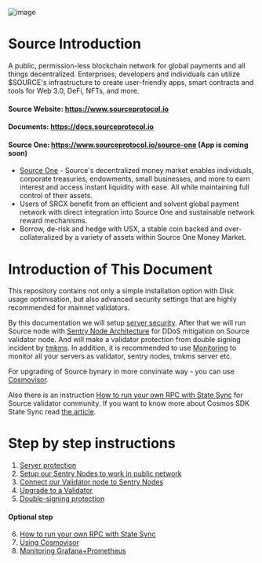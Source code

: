 ![image](https://user-images.githubusercontent.com/30211801/188069757-80eebb2b-4249-432c-8e7b-ae10121936a9.png)

# Source Introduction
A public, permission-less blockchain network for global payments and all things decentralized. Enterprises, developers and individuals can utilize $SOURCE's infrastructure to create user-friendly apps, smart contracts and tools for Web 3.0, DeFi, NFTs, and more.

#### Source Website: https://www.sourceprotocol.io
#### Documents: https://docs.sourceprotocol.io
#### Source One: https://www.sourceprotocol.io/source-one (App is coming soon)
- [Source One](https://docs.sourceprotocol.io/defi/sourceone) - Source's decentralized money market enables individuals, corporate treasuries, endowments, small businesses, and more to earn interest and access instant liquidity with ease. All while maintaining full control of their assets.
- Users of SRCX benefit from an efficient and solvent global payment network with direct integration into Source One and sustainable network reward mechanisms.
- Borrow, de-risk and hedge with USX, a stable coin backed and over-collateralized by a variety of assets within Source One Money Market.

# Introduction of This Document
This repository contains not only a simple installation option with Disk usage optimisation, but also advanced security settings that are highly recommended for mainnet validators.

By this documentation we will setup [server security](https://github.com/AlexToTheSun/Validator_Activity/blob/main/Testnet-guides/Source/Minimum-server-protection.md). After that we will run Source node with [Sentry Node Architecture](https://forum.cosmos.network/t/sentry-node-architecture-overview/454) for DDoS mitigation on Source validator node. And will make a validator protection from double signing incident by [tmkms](https://github.com/iqlusioninc/tmkms). In addition, it is recommended to use [Monitoring](https://github.com/AlexToTheSun/Validator_Activity/tree/main/Testnet-guides/Source/Monitoring) to monitor all your servers as validator, sentry nodes, tmkms server etc.

For upgrading of Source bynary in more conviniate way - you can use [Cosmovisor](https://docs.cosmos.network/main/run-node/cosmovisor.html).

Also there is an instruction [How to run your own RPC with State Sync](https://github.com/AlexToTheSun/Validator_Activity/tree/main/State-Sync#how-to-run-your-own-rpc-with-state-sync) for Source validator community. If you want to know more about Cosmos SDK State Sync read [the article](https://blog.cosmos.network/cosmos-sdk-state-sync-guide-99e4cf43be2f).

# Step by step instructions
1. [Server protection](https://github.com/AlexToTheSun/Validator_Activity/blob/main/Testnet-guides/Source/Minimum-server-protection.md)
2. [Setup our Sentry Nodes to work in public network](https://github.com/AlexToTheSun/Validator_Activity/blob/main/Testnet-guides/Source/Basic-Installation-Synchronization.md)
3. [Connect our Validator node to Sentry Nodes](https://github.com/AlexToTheSun/Validator_Activity/blob/main/Testnet-guides/Source/Sentry-Node-Architecture.md)
4. [Upgrade to a Validator](https://github.com/AlexToTheSun/Validator_Activity/blob/main/Testnet-guides/Source/Wallet-Funding-%26-Validator-Creating.md)
5. [Double-signing protection](https://github.com/AlexToTheSun/Validator_Activity/blob/main/Testnet-guides/Source/tmkms-validator-security.md)
#### Optional step
6. [How to run your own RPC with State Sync](https://github.com/AlexToTheSun/Validator_Activity/tree/main/State-Sync)
7. [Using Cosmovisor](https://github.com/AlexToTheSun/Validator_Activity/blob/main/Testnet-guides/Source/Cosmovisor.md)
8. [Monitoring Grafana+Prometheus](https://github.com/AlexToTheSun/Validator_Activity/tree/main/Testnet-guides/Source/Monitoring)
